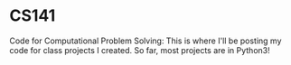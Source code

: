 # CS141
Code for Computational Problem Solving:
This is where I'll be posting my code for class projects I created. So far, most projects are in Python3!
